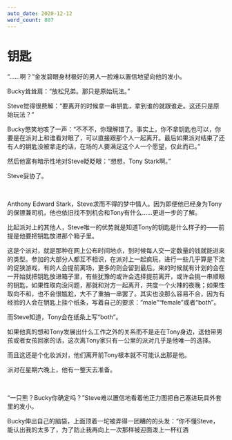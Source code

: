 ```yaml
---
auto_date: 2020-12-12
word_count: 807
---
```


# 钥匙

“……啊？”金发碧眼身材极好的男人一脸难以置信地望向他的发小。

Bucky耸耸肩：“放松兄弟。那只是原始玩法。”

Steve觉得很费解：“要离开的时候拿一串钥匙，拿到谁的就跟谁走。这还只是原始玩法？”

Bucky憋笑地咳了一声：“不不不，你理解错了。事实上，你不拿钥匙也可以，你要是在派对上和谁看对眼了，可以直接跟那个人一起离开。最后如果派对结束了还有人的钥匙没被拿走的话，在场的人要满足这个人一个愿望，仅此而已。”

然后他富有暗示性地对Steve眨眨眼：“想想，Tony Stark啊。”

Steve妥协了。

<br>

Anthony Edward Stark，Steve求而不得的梦中情人。因为即便他已经身为Tony的保镖兼司机，他也依旧找不到机会和Tony有什么……更进一步的了解。

比起派对上的其他人，Steve唯一的优势就是知道Tony的钥匙是什么样子的——前提是他要把钥匙放进那个箱子里。

这是个派对，就是那种在网上公布时间地点，到时候每人交一定数量的钱就能进来的类型。参加的大部分人都互不相识，在派对上一起疯玩，进行一些几乎算是下流的促狭游戏，有的人会提前离场，更多的则会留到最后。来的时候就有计划的会在一开始就把钥匙放进箱子里，有些犹豫的或许会选择提前离开，或许会挑一串顺眼的钥匙，如果性取向没问题，那就和对方一起离开，共度一个火辣的夜晚；如果性取向不和，也不会很尴尬，大不了重抽一串罢了。其实也没那么容易不合，因为有经验的人会在钥匙上挂个纸条，写着自己的要求：“male”“female”或者“both”。

而Steve知道，Tony会在纸条上写“both”。

如果他真的想和Tony发展出什么工作之外的关系而不是走在Tony身边，送他带男孩或者女孩回家的话，这次离Tony家只有一公里的派对几乎是他唯一的选择。

而且这还是个化妆派对，他们离开前Tony根本就不可能认出那是他。

派对在星期六晚上，他有一整天去准备。

<br>

“一只熊？Bucky你确定吗？”Steve难以置信地看着他正力图把自己塞进玩具外套里的发小。

Bucky伸出自己的脑袋，上面顶着一坨被弄得一团糟的的头发：“你不懂Steve，能认出我的太多了，为了防止我再向上一次那样被迎面泼上一杯红酒
